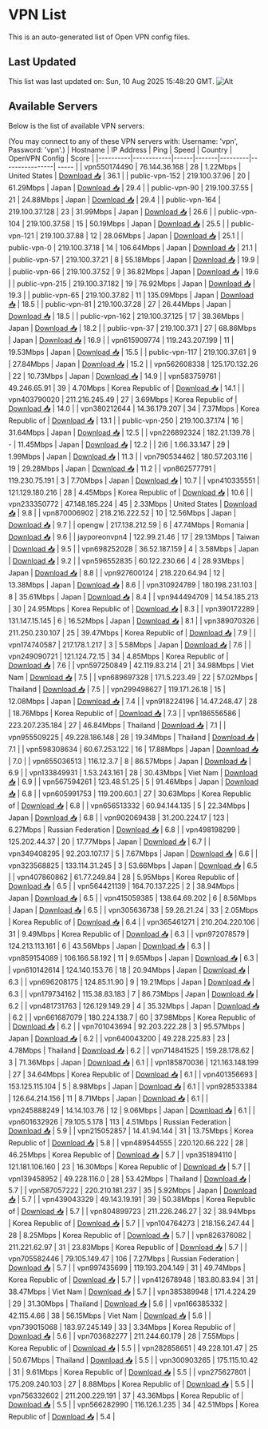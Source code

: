# VPN List

This is an auto-generated list of Open VPN config files.

## Last Updated

This list was last updated on: Sun, 10 Aug 2025 15:48:20 GMT.
![Alt](https://repobeats.axiom.co/api/embed/186b98318ef1479477931607c1ad7d823f12451f.svg "Repobeats analytics image")

## Available Servers

Below is the list of available VPN servers:

(You may connect to any of these VPN servers with: Username: 'vpn', Password: 'vpn'.)
| Hostname | IP Address | Ping | Speed | Country | OpenVPN Config | Score |
|----------|------------|------|-------|---------|----------------| ----- |
| vpn550174490 | 76.144.36.168 | 28 | 1.22Mbps | United States | [Download 📥](./configs/server_0_US.ovpn) | 36.1 |
| public-vpn-152 | 219.100.37.96 | 20 | 61.29Mbps | Japan | [Download 📥](./configs/server_1_JP.ovpn) | 29.4 |
| public-vpn-90 | 219.100.37.55 | 21 | 24.88Mbps | Japan | [Download 📥](./configs/server_2_JP.ovpn) | 29.4 |
| public-vpn-164 | 219.100.37.128 | 23 | 31.99Mbps | Japan | [Download 📥](./configs/server_3_JP.ovpn) | 26.6 |
| public-vpn-104 | 219.100.37.58 | 15 | 50.19Mbps | Japan | [Download 📥](./configs/server_4_JP.ovpn) | 25.5 |
| public-vpn-121 | 219.100.37.88 | 12 | 28.06Mbps | Japan | [Download 📥](./configs/server_5_JP.ovpn) | 25.1 |
| public-vpn-0 | 219.100.37.18 | 14 | 106.64Mbps | Japan | [Download 📥](./configs/server_6_JP.ovpn) | 21.1 |
| public-vpn-57 | 219.100.37.21 | 8 | 55.18Mbps | Japan | [Download 📥](./configs/server_7_JP.ovpn) | 19.9 |
| public-vpn-66 | 219.100.37.52 | 9 | 36.82Mbps | Japan | [Download 📥](./configs/server_8_JP.ovpn) | 19.6 |
| public-vpn-215 | 219.100.37.182 | 19 | 76.92Mbps | Japan | [Download 📥](./configs/server_9_JP.ovpn) | 19.3 |
| public-vpn-65 | 219.100.37.82 | 11 | 135.09Mbps | Japan | [Download 📥](./configs/server_10_JP.ovpn) | 18.5 |
| public-vpn-81 | 219.100.37.28 | 27 | 26.44Mbps | Japan | [Download 📥](./configs/server_11_JP.ovpn) | 18.5 |
| public-vpn-162 | 219.100.37.125 | 17 | 38.36Mbps | Japan | [Download 📥](./configs/server_12_JP.ovpn) | 18.2 |
| public-vpn-37 | 219.100.37.1 | 27 | 68.86Mbps | Japan | [Download 📥](./configs/server_13_JP.ovpn) | 16.9 |
| vpn615909774 | 119.243.207.199 | 11 | 19.53Mbps | Japan | [Download 📥](./configs/server_14_JP.ovpn) | 15.5 |
| public-vpn-117 | 219.100.37.61 | 9 | 27.84Mbps | Japan | [Download 📥](./configs/server_15_JP.ovpn) | 15.2 |
| vpn562608338 | 125.170.132.26 | 22 | 10.73Mbps | Japan | [Download 📥](./configs/server_16_JP.ovpn) | 14.9 |
| vpn583759761 | 49.246.65.91 | 39 | 4.70Mbps | Korea Republic of | [Download 📥](./configs/server_17_KR.ovpn) | 14.1 |
| vpn403790020 | 211.216.245.49 | 27 | 3.69Mbps | Korea Republic of | [Download 📥](./configs/server_18_KR.ovpn) | 14.0 |
| vpn380212644 | 14.36.179.207 | 34 | 7.37Mbps | Korea Republic of | [Download 📥](./configs/server_19_KR.ovpn) | 13.1 |
| public-vpn-250 | 219.100.37.174 | 16 | 31.64Mbps | Japan | [Download 📥](./configs/server_20_JP.ovpn) | 12.5 |
| vpn226892324 | 182.21.139.78 | - | 11.45Mbps | Japan | [Download 📥](./configs/server_21_JP.ovpn) | 12.2 |
| 2i6 | 1.66.33.147 | 29 | 1.99Mbps | Japan | [Download 📥](./configs/server_22_JP.ovpn) | 11.3 |
| vpn790534462 | 180.57.203.116 | 19 | 29.28Mbps | Japan | [Download 📥](./configs/server_23_JP.ovpn) | 11.2 |
| vpn862577791 | 119.230.75.191 | 3 | 7.70Mbps | Japan | [Download 📥](./configs/server_24_JP.ovpn) | 10.7 |
| vpn410335551 | 121.129.180.216 | 28 | 4.45Mbps | Korea Republic of | [Download 📥](./configs/server_25_KR.ovpn) | 10.6 |
| vpn233350772 | 47.148.185.224 | 45 | 2.33Mbps | United States | [Download 📥](./configs/server_26_US.ovpn) | 9.8 |
| vpn870006902 | 218.216.222.52 | 10 | 12.56Mbps | Japan | [Download 📥](./configs/server_27_JP.ovpn) | 9.7 |
| opengw | 217.138.212.59 | 6 | 47.74Mbps | Romania | [Download 📥](./configs/server_28_RO.ovpn) | 9.6 |
| jayporeonvpn4 | 122.99.21.46 | 17 | 29.13Mbps | Taiwan | [Download 📥](./configs/server_29_TW.ovpn) | 9.5 |
| vpn698252028 | 36.52.187.159 | 4 | 3.58Mbps | Japan | [Download 📥](./configs/server_30_JP.ovpn) | 9.2 |
| vpn596552835 | 60.122.230.66 | 4 | 28.93Mbps | Japan | [Download 📥](./configs/server_31_JP.ovpn) | 8.8 |
| vpn927600124 | 218.220.64.94 | 12 | 13.38Mbps | Japan | [Download 📥](./configs/server_32_JP.ovpn) | 8.6 |
| vpn310924789 | 180.198.231.103 | 8 | 35.61Mbps | Japan | [Download 📥](./configs/server_33_JP.ovpn) | 8.4 |
| vpn944494709 | 14.54.185.213 | 30 | 24.95Mbps | Korea Republic of | [Download 📥](./configs/server_34_KR.ovpn) | 8.3 |
| vpn390172289 | 131.147.15.145 | 6 | 16.52Mbps | Japan | [Download 📥](./configs/server_35_JP.ovpn) | 8.1 |
| vpn389070326 | 211.250.230.107 | 25 | 39.47Mbps | Korea Republic of | [Download 📥](./configs/server_36_KR.ovpn) | 7.9 |
| vpn174740587 | 217.178.1.217 | 3 | 5.58Mbps | Japan | [Download 📥](./configs/server_37_JP.ovpn) | 7.6 |
| vpn249090721 | 121.124.72.15 | 34 | 4.85Mbps | Korea Republic of | [Download 📥](./configs/server_38_KR.ovpn) | 7.6 |
| vpn597250849 | 42.119.83.214 | 21 | 34.98Mbps | Viet Nam | [Download 📥](./configs/server_39_VN.ovpn) | 7.5 |
| vpn689697328 | 171.5.223.49 | 22 | 57.02Mbps | Thailand | [Download 📥](./configs/server_40_TH.ovpn) | 7.5 |
| vpn299498627 | 119.171.26.18 | 15 | 12.08Mbps | Japan | [Download 📥](./configs/server_41_JP.ovpn) | 7.4 |
| vpn918224196 | 14.47.248.47 | 28 | 18.76Mbps | Korea Republic of | [Download 📥](./configs/server_42_KR.ovpn) | 7.3 |
| vpn186556586 | 223.207.235.184 | 27 | 46.84Mbps | Thailand | [Download 📥](./configs/server_43_TH.ovpn) | 7.1 |
| vpn955509225 | 49.228.186.148 | 28 | 19.34Mbps | Thailand | [Download 📥](./configs/server_44_TH.ovpn) | 7.1 |
| vpn598308634 | 60.67.253.122 | 16 | 17.88Mbps | Japan | [Download 📥](./configs/server_45_JP.ovpn) | 7.0 |
| vpn655036513 | 116.12.3.7 | 8 | 86.57Mbps | Japan | [Download 📥](./configs/server_46_JP.ovpn) | 6.9 |
| vpn133849931 | 1.53.243.161 | 28 | 30.43Mbps | Viet Nam | [Download 📥](./configs/server_47_VN.ovpn) | 6.9 |
| vpn567594261 | 123.48.51.25 | 5 | 91.46Mbps | Japan | [Download 📥](./configs/server_48_JP.ovpn) | 6.8 |
| vpn605991753 | 119.200.60.1 | 27 | 30.63Mbps | Korea Republic of | [Download 📥](./configs/server_49_KR.ovpn) | 6.8 |
| vpn656513332 | 60.94.144.135 | 5 | 22.34Mbps | Japan | [Download 📥](./configs/server_50_JP.ovpn) | 6.8 |
| vpn902069438 | 31.200.224.17 | 123 | 6.27Mbps | Russian Federation | [Download 📥](./configs/server_51_RU.ovpn) | 6.8 |
| vpn498198299 | 125.202.44.37 | 20 | 17.77Mbps | Japan | [Download 📥](./configs/server_52_JP.ovpn) | 6.7 |
| vpn349408295 | 92.203.107.17 | 5 | 7.67Mbps | Japan | [Download 📥](./configs/server_53_JP.ovpn) | 6.6 |
| vpn323568825 | 133.114.31.245 | 3 | 53.66Mbps | Japan | [Download 📥](./configs/server_54_JP.ovpn) | 6.5 |
| vpn407860862 | 61.77.249.84 | 28 | 5.95Mbps | Korea Republic of | [Download 📥](./configs/server_55_KR.ovpn) | 6.5 |
| vpn564421139 | 164.70.137.225 | 2 | 38.94Mbps | Japan | [Download 📥](./configs/server_56_JP.ovpn) | 6.5 |
| vpn415059385 | 138.64.69.202 | 6 | 8.56Mbps | Japan | [Download 📥](./configs/server_57_JP.ovpn) | 6.5 |
| vpn305636738 | 59.28.21.24 | 33 | 2.05Mbps | Korea Republic of | [Download 📥](./configs/server_58_KR.ovpn) | 6.4 |
| vpn365461271 | 210.204.220.106 | 31 | 9.49Mbps | Korea Republic of | [Download 📥](./configs/server_59_KR.ovpn) | 6.3 |
| vpn972078579 | 124.213.113.161 | 6 | 43.56Mbps | Japan | [Download 📥](./configs/server_60_JP.ovpn) | 6.3 |
| vpn859154089 | 106.166.58.192 | 11 | 9.65Mbps | Japan | [Download 📥](./configs/server_61_JP.ovpn) | 6.3 |
| vpn610142614 | 124.140.153.76 | 18 | 20.94Mbps | Japan | [Download 📥](./configs/server_62_JP.ovpn) | 6.3 |
| vpn696208175 | 124.85.11.90 | 9 | 19.21Mbps | Japan | [Download 📥](./configs/server_63_JP.ovpn) | 6.3 |
| vpn179734162 | 115.38.83.183 | 7 | 86.73Mbps | Japan | [Download 📥](./configs/server_64_JP.ovpn) | 6.2 |
| vpn481731763 | 126.129.149.29 | 4 | 35.32Mbps | Japan | [Download 📥](./configs/server_65_JP.ovpn) | 6.2 |
| vpn661687079 | 180.224.138.7 | 60 | 37.98Mbps | Korea Republic of | [Download 📥](./configs/server_66_KR.ovpn) | 6.2 |
| vpn701043694 | 92.203.222.28 | 3 | 95.57Mbps | Japan | [Download 📥](./configs/server_67_JP.ovpn) | 6.2 |
| vpn640043200 | 49.228.225.83 | 23 | 4.78Mbps | Thailand | [Download 📥](./configs/server_68_TH.ovpn) | 6.2 |
| vpn714841525 | 159.28.178.62 | 3 | 71.36Mbps | Japan | [Download 📥](./configs/server_69_JP.ovpn) | 6.1 |
| vpn185870036 | 121.163.148.199 | 27 | 34.64Mbps | Korea Republic of | [Download 📥](./configs/server_70_KR.ovpn) | 6.1 |
| vpn401356693 | 153.125.115.104 | 5 | 8.98Mbps | Japan | [Download 📥](./configs/server_71_JP.ovpn) | 6.1 |
| vpn928533384 | 126.64.214.156 | 11 | 8.71Mbps | Japan | [Download 📥](./configs/server_72_JP.ovpn) | 6.1 |
| vpn245888249 | 14.14.103.76 | 12 | 9.06Mbps | Japan | [Download 📥](./configs/server_73_JP.ovpn) | 6.1 |
| vpn601632926 | 79.105.5.178 | 113 | 4.51Mbps | Russian Federation | [Download 📥](./configs/server_74_RU.ovpn) | 5.9 |
| vpn215052857 | 14.41.94.144 | 31 | 13.75Mbps | Korea Republic of | [Download 📥](./configs/server_75_KR.ovpn) | 5.8 |
| vpn489544555 | 220.120.66.222 | 28 | 46.25Mbps | Korea Republic of | [Download 📥](./configs/server_76_KR.ovpn) | 5.7 |
| vpn351894110 | 121.181.106.160 | 23 | 16.30Mbps | Korea Republic of | [Download 📥](./configs/server_77_KR.ovpn) | 5.7 |
| vpn139458952 | 49.228.116.0 | 28 | 53.42Mbps | Thailand | [Download 📥](./configs/server_78_TH.ovpn) | 5.7 |
| vpn587057222 | 220.210.181.237 | 35 | 5.92Mbps | Japan | [Download 📥](./configs/server_79_JP.ovpn) | 5.7 |
| vpn439043329 | 49.143.19.191 | 39 | 50.38Mbps | Korea Republic of | [Download 📥](./configs/server_80_KR.ovpn) | 5.7 |
| vpn804899723 | 211.226.246.27 | 32 | 38.94Mbps | Korea Republic of | [Download 📥](./configs/server_81_KR.ovpn) | 5.7 |
| vpn104764273 | 218.156.247.44 | 28 | 8.25Mbps | Korea Republic of | [Download 📥](./configs/server_82_KR.ovpn) | 5.7 |
| vpn826376082 | 211.221.62.97 | 31 | 23.83Mbps | Korea Republic of | [Download 📥](./configs/server_83_KR.ovpn) | 5.7 |
| vpn705582446 | 79.105.149.47 | 106 | 7.27Mbps | Russian Federation | [Download 📥](./configs/server_84_RU.ovpn) | 5.7 |
| vpn997435699 | 119.193.204.149 | 31 | 49.74Mbps | Korea Republic of | [Download 📥](./configs/server_85_KR.ovpn) | 5.7 |
| vpn412678948 | 183.80.83.94 | 31 | 38.47Mbps | Viet Nam | [Download 📥](./configs/server_86_VN.ovpn) | 5.7 |
| vpn385389948 | 171.4.224.29 | 29 | 31.30Mbps | Thailand | [Download 📥](./configs/server_87_TH.ovpn) | 5.6 |
| vpn166385332 | 42.115.4.66 | 38 | 56.15Mbps | Viet Nam | [Download 📥](./configs/server_88_VN.ovpn) | 5.6 |
| vpn739015068 | 183.97.245.149 | 33 | 3.34Mbps | Korea Republic of | [Download 📥](./configs/server_89_KR.ovpn) | 5.6 |
| vpn703682277 | 211.244.60.179 | 28 | 7.55Mbps | Korea Republic of | [Download 📥](./configs/server_90_KR.ovpn) | 5.5 |
| vpn282858651 | 49.228.101.47 | 25 | 50.67Mbps | Thailand | [Download 📥](./configs/server_91_TH.ovpn) | 5.5 |
| vpn300903265 | 175.115.10.42 | 31 | 9.61Mbps | Korea Republic of | [Download 📥](./configs/server_92_KR.ovpn) | 5.5 |
| vpn275627801 | 175.209.240.103 | 27 | 8.88Mbps | Korea Republic of | [Download 📥](./configs/server_93_KR.ovpn) | 5.5 |
| vpn756332602 | 211.200.229.191 | 37 | 43.36Mbps | Korea Republic of | [Download 📥](./configs/server_94_KR.ovpn) | 5.5 |
| vpn566282990 | 116.126.1.235 | 34 | 42.51Mbps | Korea Republic of | [Download 📥](./configs/server_95_KR.ovpn) | 5.4 |
